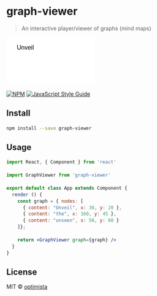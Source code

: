 # graph-viewer

> An interactive player/viewer of graphs (mind maps)

![Alt Text](graph-viewer.gif)

[![NPM](https://img.shields.io/npm/v/graph-viewer.svg)](https://www.npmjs.com/package/graph-viewer) [![JavaScript Style Guide](https://img.shields.io/badge/code_style-standard-brightgreen.svg)](https://standardjs.com)

## Install

```bash
npm install --save graph-viewer
```

## Usage

```jsx
import React, { Component } from 'react'

import GraphViewer from 'graph-viewer'

export default class App extends Component {
  render () {
    const graph = { nodes: [
      { content: "Unveil", x: 30, y: 20 },
      { content: "the", x: 160, y: 45 },
      { content: "unseen", x: 50, y: 80 }
    ]};

    return <GraphViewer graph={graph} />    
  }
}
```

## License

MIT © [optimista](https://github.com/optimista)
